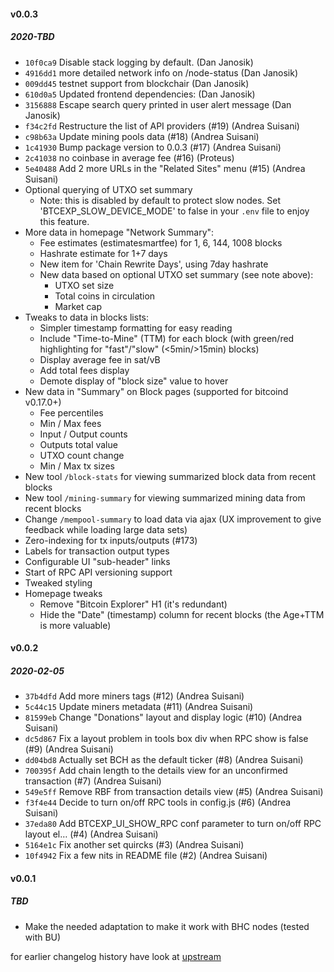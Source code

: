 #### v0.0.3
##### 2020-TBD

- `10f0ca9` Disable stack logging by default. (Dan Janosik)
- `4916dd1` more detailed network info on /node-status (Dan Janosik)
- `009dd45` testnet support from blockchair (Dan Janosik)
- `610d0a5` Updated frontend dependencies: (Dan Janosik)
- `3156888` Escape search query printed in user alert message (Dan Janosik)
- `f34c2fd` Restructure the list of API providers  (#19) (Andrea Suisani)
- `c98b63a` Update mining pools data (#18) (Andrea Suisani)
- `1c41930` Bump package version to 0.0.3 (#17) (Andrea Suisani)
- `2c41038` no coinbase in average fee (#16) (Proteus)
- `5e40488` Add 2 more URLs in the "Related Sites" menu (#15) (Andrea Suisani)
- Optional querying of UTXO set summary
    * Note: this is disabled by default to protect slow nodes. Set 'BTCEXP_SLOW_DEVICE_MODE' to false in your `.env` file to enjoy this feature.
- More data in homepage "Network Summary":
    * Fee estimates (estimatesmartfee) for 1, 6, 144, 1008 blocks
    * Hashrate estimate for 1+7 days
    * New item for 'Chain Rewrite Days', using 7day hashrate
    * New data based on optional UTXO set summary (see note above):
        * UTXO set size
        * Total coins in circulation
        * Market cap
- Tweaks to data in blocks lists:
    * Simpler timestamp formatting for easy reading
    * Include "Time-to-Mine" (TTM) for each block (with green/red highlighting for "fast"/"slow" (<5min/>15min) blocks)
    * Display average fee in sat/vB
    * Add total fees display
    * Demote display of "block size" value to hover
- New data in "Summary" on Block pages (supported for bitcoind v0.17.0+)
    * Fee percentiles
    * Min / Max fees
    * Input / Output counts
    * Outputs total value
    * UTXO count change
    * Min / Max tx sizes
- New tool `/block-stats` for viewing summarized block data from recent blocks
- New tool `/mining-summary` for viewing summarized mining data from recent blocks
- Change `/mempool-summary` to load data via ajax (UX improvement to give feedback while loading large data sets)
- Zero-indexing for tx inputs/outputs (#173)
- Labels for transaction output types
- Configurable UI "sub-header" links
- Start of RPC API versioning support
- Tweaked styling
- Homepage tweaks
    * Remove "Bitcoin Explorer" H1 (it's redundant)
    * Hide the "Date" (timestamp) column for recent blocks (the Age+TTM is more valuable)

#### v0.0.2
##### 2020-02-05

- `37b4dfd` Add more miners tags (#12) (Andrea Suisani)
- `5c44c15` Update miners metadata (#11) (Andrea Suisani)
- `81599eb` Change "Donations" layout and display logic (#10) (Andrea Suisani)
- `dc5d867` Fix a layout problem in tools box div when RPC show is false (#9) (Andrea Suisani)
- `dd04bd8` Actually set BCH as the default ticker (#8) (Andrea Suisani)
- `700395f` Add chain length to the details view for an unconfirmed transaction (#7) (Andrea Suisani)
- `549e5ff` Remove RBF from transaction details view (#5) (Andrea Suisani)
- `f3f4e44` Decide to turn on/off RPC tools in config.js (#6) (Andrea Suisani)
- `37eda80` Add BTCEXP_UI_SHOW_RPC conf parameter to turn on/off RPC layout el… (#4) (Andrea Suisani)
- `5164e1c` Fix another set quircks (#3) (Andrea Suisani)
- `10f4942` Fix a few nits in README file (#2) (Andrea Suisani)

#### v0.0.1
##### TBD

* Make the needed adaptation to make it work with BHC nodes (tested with BU)

for earlier changelog history have look at [upstream](github.com/janoside/btc-rpc-explorer)
